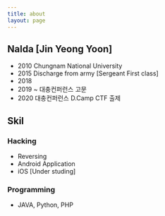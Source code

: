 ```yaml
---
title: about
layout: page
---
```


## Nalda [Jin Yeong Yoon]
- 2010 Chungnam National University
- 2015 Discharge from army [Sergeant First class]
- 2018 
- 2019 ~ 대충컨퍼런스 고문
- 2020 대충컨퍼런스 D.Camp CTF 출제

## Skil
### Hacking 
- Reversing
- Android Application
- iOS [Under studing]

### Programming
- JAVA, Python, PHP



